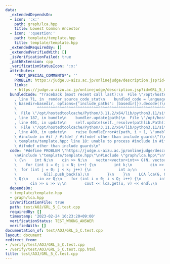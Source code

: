 ```yaml
---
data:
  _extendedDependsOn:
  - icon: ':x:'
    path: graph/lca.hpp
    title: Lowest Common Ancestor
  - icon: ':question:'
    path: template/template.hpp
    title: template/template.hpp
  _extendedRequiredBy: []
  _extendedVerifiedWith: []
  _isVerificationFailed: true
  _pathExtension: cpp
  _verificationStatusIcon: ':x:'
  attributes:
    '*NOT_SPECIAL_COMMENTS*': ''
    PROBLEM: https://judge.u-aizu.ac.jp/onlinejudge/description.jsp?id=GRL_5_C
    links:
    - https://judge.u-aizu.ac.jp/onlinejudge/description.jsp?id=GRL_5_C
  bundledCode: "Traceback (most recent call last):\n  File \"/opt/hostedtoolcache/Python/3.11.2/x64/lib/python3.11/site-packages/onlinejudge_verify/documentation/build.py\"\
    , line 71, in _render_source_code_stat\n    bundled_code = language.bundle(stat.path,\
    \ basedir=basedir, options={'include_paths': [basedir]}).decode()\n          \
    \         ^^^^^^^^^^^^^^^^^^^^^^^^^^^^^^^^^^^^^^^^^^^^^^^^^^^^^^^^^^^^^^^^^^^^^^^^^^^^^^^^^\n\
    \  File \"/opt/hostedtoolcache/Python/3.11.2/x64/lib/python3.11/site-packages/onlinejudge_verify/languages/cplusplus.py\"\
    , line 187, in bundle\n    bundler.update(path)\n  File \"/opt/hostedtoolcache/Python/3.11.2/x64/lib/python3.11/site-packages/onlinejudge_verify/languages/cplusplus_bundle.py\"\
    , line 401, in update\n    self.update(self._resolve(pathlib.Path(included), included_from=path))\n\
    \  File \"/opt/hostedtoolcache/Python/3.11.2/x64/lib/python3.11/site-packages/onlinejudge_verify/languages/cplusplus_bundle.py\"\
    , line 400, in update\n    raise BundleErrorAt(path, i + 1, \"unable to process\
    \ #include in #if / #ifdef / #ifndef other than include guards\")\nonlinejudge_verify.languages.cplusplus_bundle.BundleErrorAt:\
    \ template/template.hpp: line 18: unable to process #include in #if / #ifdef /\
    \ #ifndef other than include guards\n"
  code: "#define PROBLEM \"https://judge.u-aizu.ac.jp/onlinejudge/description.jsp?id=GRL_5_C\"\
    \n#include \"template/template.hpp\"\n#include \"graph/lca.hpp\"\n\nint main()\
    \ {\n    int N;\n    cin >> N;\n    vector<vector<int>> G(N, vector<int>(0));\n\
    \    for (int i = 0; i < N; i++) {\n        int k;\n        cin >> k;\n      \
    \  for (int j = 0; j < k; j++) {\n            int a;\n            cin >> a;\n\
    \            G[i].push_back(a);\n        }\n    }\n    LCA lca(G, 0);\n    int\
    \ Q;\n    cin >> Q;\n    for (int i = 0; i < Q; i++) {\n        int u, v;\n  \
    \      cin >> u >> v;\n        cout << lca.get(u, v) << endl;\n    }\n}"
  dependsOn:
  - template/template.hpp
  - graph/lca.hpp
  isVerificationFile: true
  path: test/AOJ/GRL_5_C.test.cpp
  requiredBy: []
  timestamp: '2023-02-24 16:23:20+09:00'
  verificationStatus: TEST_WRONG_ANSWER
  verifiedWith: []
documentation_of: test/AOJ/GRL_5_C.test.cpp
layout: document
redirect_from:
- /verify/test/AOJ/GRL_5_C.test.cpp
- /verify/test/AOJ/GRL_5_C.test.cpp.html
title: test/AOJ/GRL_5_C.test.cpp
---
```

